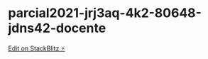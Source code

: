 # parcial2021-jrj3aq-4k2-80648-jdns42-docente

[Edit on StackBlitz ⚡️](https://stackblitz.com/edit/parcial2021-jrj3aq-4k2-80648-jdns42-docente)